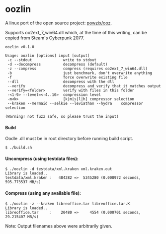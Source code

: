 # oozlin
A linux port of the open source project: [powzix/ooz](https://github.com/powzix/ooz).

Supports oo2ext_7_win64.dll which, at the time of this writing, can be copied from Steam's Cyberpunk 2077.

```$ ./oozlin -h
oozlin v0.1.0

Usage: oozlin [options] input [output]
 -c --stdout              write to stdout
 -d --decompress          decompress (default)
 -z --compress            compress (requires oo2ext_7_win64.dll)
 -b                       just benchmark, don't overwrite anything
 -f                       force overwrite existing file
 --dll                    decompress with the dll
 --verify                 decompress and verify that it matches output
 --verify=<folder>        verify with files in this folder
 -<1-9> --level=<-4..10>  compression level
 -m<k>                    [k|m|s|l|h] compressor selection
 --kraken --mermaid --selkie --leviathan --hydra    compressor selection

(Warning! not fuzz safe, so please trust the input)
```

#### Build

Oodle .dll must be in root directory before running build script.

```
$ ./build.sh
```

#### Uncompress (using testdata files):
```
$ ./oozlin -d testdata/xml.kraken xml.kraken.out
Library is loaded..
testdata/xml.kraken :   484282 =>  5345280 (0.008972 seconds, 595.773537 MB/s)
```

#### Compress (using any available file):
```
$ ./oozlin -z --kraken libreoffice.tar libreoffice.tar.K
Library is loaded..
libreoffice.tar     :    20480 =>     4554 (0.000701 seconds, 29.215407 MB/s)
```

Note: Output filenames above were arbitrarily given. 

